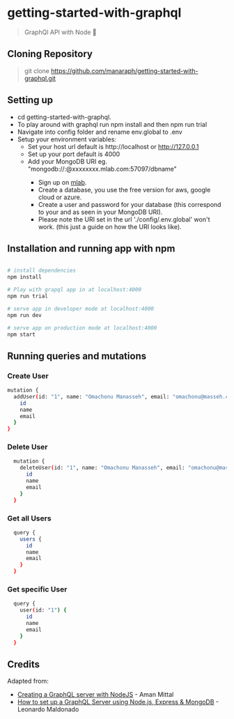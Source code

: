 # getting-started-with-graphql
> GraphQl API with Node 🚀

## Cloning Repository
> git clone https://github.com/manaraph/getting-started-with-graphql.git

## Setting up
- cd getting-started-with-graphql.
- To play around with graphql run npm install and then npm run trial
- Navigate into config folder and rename env.global to .env
- Setup your environment variables:
  - Set your host url default is http://localhost or http://127.0.0.1
  - Set up your port default is 4000
  - Add your MongoDB URI eg. "mongodb://<dbuser>:<dbpassword>@xxxxxxxx.mlab.com:57097/dbname"
    - Sign up on [mlab](https://mlab.com/).
    - Create a database, you use the free version for aws, google cloud or azure.
    - Create a user and password for your database (this correspond to your <dbuser> and <dbpassword> as seen in your MongoDB URI).
    - Please note the URI set in the url './config/.env.global' won't work. (this just a guide on how the URI looks like).

## Installation and running app with npm
``` bash

# install dependencies
npm install 

# Play with grapql app in at localhost:4000
npm run trial

# serve app in developer mode at localhost:4000
npm run dev

# serve app on production mode at localhost:4000
npm start

```

## Running queries and mutations
### Create User
  ``` bash
  mutation {
    addUser(id: "1", name: "Omachonu Manasseh", email: "omachonu@masseh.com") {
      id
      name
      email
    }
  }
  ```
### Delete User
  ``` bash
    mutation {
      deleteUser(id: "1", name: "Omachonu Manasseh", email: "omachonu@masseh.com") {
        id
        name
        email
      }
    }
  ```
### Get all Users
  ``` bash
    query {
      users {
        id
        name
        email
      }
    }
  ```
### Get specific User
  ``` bash
    query {
      user(id: "1") {
        id
        name
        email
      }
    }
  ```

## Credits
Adapted from:
- [Creating a GraphQL server with NodeJS](https://medium.com/crowdbotics/creating-a-graphql-server-with-nodejs-ef9814a7e0e6) - Aman Mittal
- [How to set up a GraphQL Server using Node.js, Express & MongoDB](https://medium.com/free-code-camp/how-to-set-up-a-graphql-server-using-node-js-express-mongodb-52421b73f474) - Leonardo Maldonado

